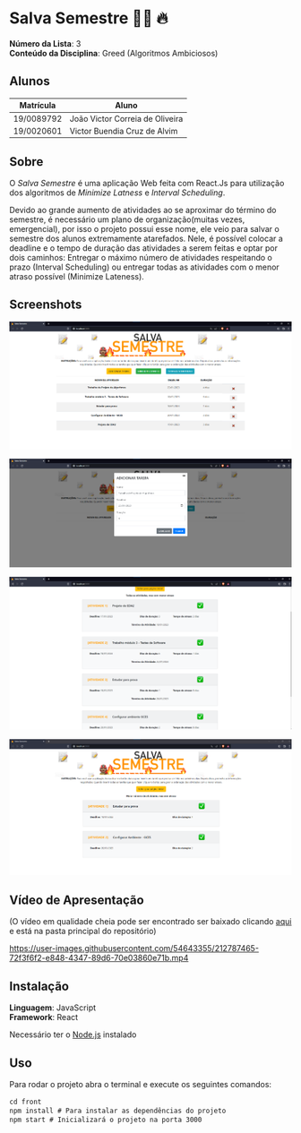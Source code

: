 # Salva Semestre :firefighter: :fire:

**Número da Lista**: 3<br>
**Conteúdo da Disciplina**: Greed (Algoritmos Ambiciosos)<br>

## Alunos
|Matrícula | Aluno |
| -- | -- |
| 19/0089792  |  João Victor Correia de Oliveira |
| 19/0020601  |  Victor Buendia Cruz de Alvim |

## Sobre 
O *Salva Semestre* é uma aplicação Web feita com React.Js para utilização dos algoritmos de *Minimize Latness* e *Interval Scheduling*.

Devido ao grande aumento de atividades ao se aproximar do término do semestre, é necessário um plano de organização(muitas vezes, emergencial), por isso o projeto possui esse nome, ele veio para salvar o semestre dos alunos extremamente atarefados. Nele, é possível colocar a deadline e o tempo de duração das atividades a serem feitas e optar por dois caminhos: Entregar o máximo número de atividades respeitando o prazo (Interval Scheduling) ou entregar todas as atividades com o menor atraso possível (Minimize Lateness). 

## Screenshots
![Tela Inicial](/images/home.png)

![Adicionar Informações](/images/modal.png)

![Minimize Latness](/images/menorAtraso.png)

![Interval Scheduling](/images/interval.png)

## Vídeo de Apresentação
(O vídeo em qualidade cheia pode ser encontrado ser baixado clicando [aqui](https://github.com/projeto-de-algoritmos/Greed_SalvaSemestre/raw/master/apresentacao.mp4) e está na pasta principal do repositório)

https://user-images.githubusercontent.com/54643355/212787465-72f3f6f2-e848-4347-89d6-70e03860e71b.mp4


## Instalação 
**Linguagem**: JavaScript<br>
**Framework**: React<br>

Necessário ter o [Node.js](https://nodejs.org/en/download/) instalado 

## Uso 

Para rodar o projeto abra o terminal e execute os seguintes comandos:
```
cd front
npm install # Para instalar as dependências do projeto
npm start # Inicializará o projeto na porta 3000
```






